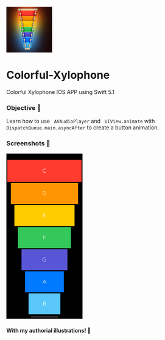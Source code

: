 ![Image](https://raw.githubusercontent.com/joaoipiraja/Colorful-Xylophone/master/Colorful%20Xylophone/Assets.xcassets/AppIcon.appiconset/120.png)
# Colorful-Xylophone
Colorful Xylophone IOS APP using Swift 5.1
### Objective 📝
Learn how to use  ``` AVAudioPlayer``` and ``` UIView.animate``` with ``` DispatchQueue.main.asyncAfter``` to create a button animation.
### Screenshots 📸
[<img src="https://raw.githubusercontent.com/joaoipiraja/Colorful-Xylophone/master/screenshots/screenshot1.png" width="200"/>](screenshot1.png)
#### With my authorial illustrations! 🎨
